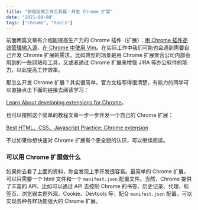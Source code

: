 ```yaml
---
title: "前端高效工作工具篇：开发 Chrome 扩展"
date: "2021-08-08"
tags: ["chrome", "tools"]
---
```


前面两篇文章有介绍能提高生产力的 Chrome 插件（扩展）：[用 Chrome 插件高效管理输入源](https://juejin.cn/post/7028599657206906917)、[在 Chrome 中使用 Vim](https://juejin.cn/post/7027992551235813412)。在实际工作中我们可能也会遇到需要自己开发 Chrome 扩展的需求。比如典型的场景是用 Chrome 扩展聚合公司内部会用到的一些网站和工具，又或者通过 Chrome 扩展来增强 JIRA 等办公软件的能力，以此提高工作效率。

那怎么开发 Chrome 扩展？其实很简单，官方文档写得很清楚，有能力的同学可以直接点击下面的链接去阅读学习：

[Learn About developing extensions for Chrome](https://developer.chrome.com/docs/extensions/mv3/)。

也可以按照这个简单的教程文章一步一步开发一个自己的 Chrome 扩展：

[Best HTML、CSS、Javascript Practice: Chrome extension](https://thejungwon.medium.com/best-html-css-javascript-practice-chrome-extension-ae4e5e7839e)


不过如果你想快速对 Chrome 扩展有个更全貌的认识，可以继续阅读。


### 可以用 Chrome 扩展做什么

如果你去看了上面的资料，你会发现上手开发很容易。最简单的 Chrome 扩展，可以只需要一个 html 文件和一个 `manifest.json` 配置文件。当然，Chrome 提供了丰富的 API，比如可以通过 API 去控制 Chrome 的书签、历史记录、代理、标签页、浏览器主题外观、Cookie、Devtools 等，配合 `manifest.json` 配置，可以实现各种各样功能强大的 Chrome 扩展。
